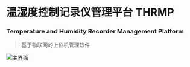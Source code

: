 # 温湿度控制记录仪管理平台 THRMP
### Temperature and Humidity Recorder Management Platform

> 基于物联网的上位机管理软件


[![主界面](https://s1.ax1x.com/2020/10/08/0wuBlV.jpg)](https://imgchr.com/i/0wuBlV)